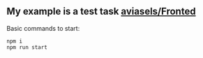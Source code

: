 ## My example is a test task [aviasels/Fronted](https://github.com/KosyanMedia/test-tasks/tree/master/aviasales)

Basic commands to start:
```
npm i
npm run start
```

